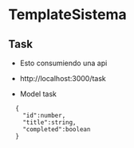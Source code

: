 # TemplateSistema

## Task
- Esto consumiendo una api
- http://localhost:3000/task

- Model task
```
  {
    "id":number,
    "title":string,
    "completed":boolean
  }
```